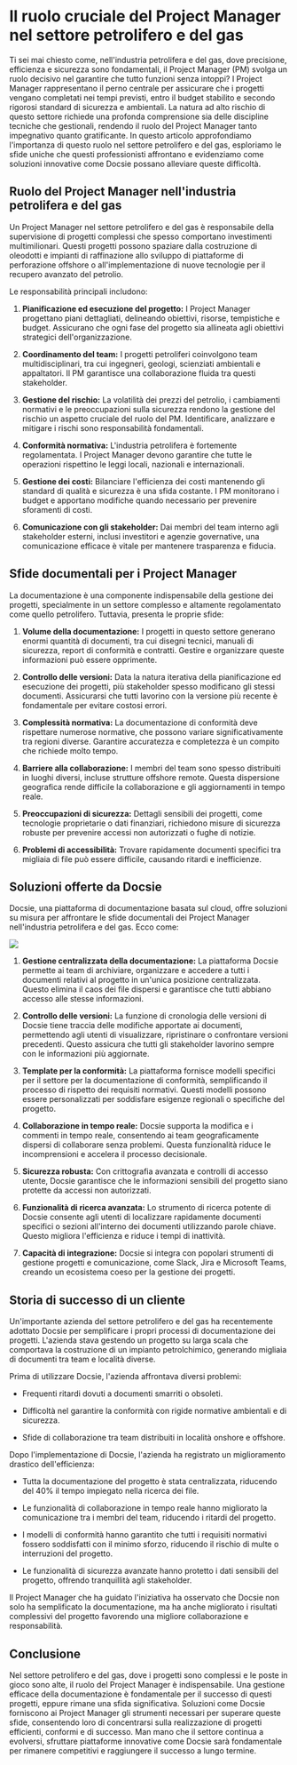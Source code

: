 # Il ruolo cruciale del Project Manager nel settore petrolifero e del gas

Ti sei mai chiesto come, nell'industria petrolifera e del gas, dove precisione, efficienza e sicurezza sono fondamentali, il Project Manager (PM) svolga un ruolo decisivo nel garantire che tutto funzioni senza intoppi? I Project Manager rappresentano il perno centrale per assicurare che i progetti vengano completati nei tempi previsti, entro il budget stabilito e secondo rigorosi standard di sicurezza e ambientali. La natura ad alto rischio di questo settore richiede una profonda comprensione sia delle discipline tecniche che gestionali, rendendo il ruolo del Project Manager tanto impegnativo quanto gratificante. In questo articolo approfondiamo l'importanza di questo ruolo nel settore petrolifero e del gas, esploriamo le sfide uniche che questi professionisti affrontano e evidenziamo come soluzioni innovative come Docsie possano alleviare queste difficoltà.

## Ruolo del Project Manager nell'industria petrolifera e del gas

Un Project Manager nel settore petrolifero e del gas è responsabile della supervisione di progetti complessi che spesso comportano investimenti multimilionari. Questi progetti possono spaziare dalla costruzione di oleodotti e impianti di raffinazione allo sviluppo di piattaforme di perforazione offshore o all'implementazione di nuove tecnologie per il recupero avanzato del petrolio.

Le responsabilità principali includono:

1. **Pianificazione ed esecuzione del progetto:** I Project Manager progettano piani dettagliati, delineando obiettivi, risorse, tempistiche e budget. Assicurano che ogni fase del progetto sia allineata agli obiettivi strategici dell'organizzazione.

2. **Coordinamento del team:** I progetti petroliferi coinvolgono team multidisciplinari, tra cui ingegneri, geologi, scienziati ambientali e appaltatori. Il PM garantisce una collaborazione fluida tra questi stakeholder.

3. **Gestione del rischio:** La volatilità dei prezzi del petrolio, i cambiamenti normativi e le preoccupazioni sulla sicurezza rendono la gestione del rischio un aspetto cruciale del ruolo del PM. Identificare, analizzare e mitigare i rischi sono responsabilità fondamentali.

4. **Conformità normativa:** L'industria petrolifera è fortemente regolamentata. I Project Manager devono garantire che tutte le operazioni rispettino le leggi locali, nazionali e internazionali.

5. **Gestione dei costi:** Bilanciare l'efficienza dei costi mantenendo gli standard di qualità e sicurezza è una sfida costante. I PM monitorano i budget e apportano modifiche quando necessario per prevenire sforamenti di costi.

6. **Comunicazione con gli stakeholder:** Dai membri del team interno agli stakeholder esterni, inclusi investitori e agenzie governative, una comunicazione efficace è vitale per mantenere trasparenza e fiducia.

## Sfide documentali per i Project Manager

La documentazione è una componente indispensabile della gestione dei progetti, specialmente in un settore complesso e altamente regolamentato come quello petrolifero. Tuttavia, presenta le proprie sfide:

1. **Volume della documentazione:** I progetti in questo settore generano enormi quantità di documenti, tra cui disegni tecnici, manuali di sicurezza, report di conformità e contratti. Gestire e organizzare queste informazioni può essere opprimente.

2. **Controllo delle versioni:** Data la natura iterativa della pianificazione ed esecuzione dei progetti, più stakeholder spesso modificano gli stessi documenti. Assicurarsi che tutti lavorino con la versione più recente è fondamentale per evitare costosi errori.

3. **Complessità normativa:** La documentazione di conformità deve rispettare numerose normative, che possono variare significativamente tra regioni diverse. Garantire accuratezza e completezza è un compito che richiede molto tempo.

4. **Barriere alla collaborazione:** I membri del team sono spesso distribuiti in luoghi diversi, incluse strutture offshore remote. Questa dispersione geografica rende difficile la collaborazione e gli aggiornamenti in tempo reale.

5. **Preoccupazioni di sicurezza:** Dettagli sensibili dei progetti, come tecnologie proprietarie o dati finanziari, richiedono misure di sicurezza robuste per prevenire accessi non autorizzati o fughe di notizie.

6. **Problemi di accessibilità:** Trovare rapidamente documenti specifici tra migliaia di file può essere difficile, causando ritardi e inefficienze.

## Soluzioni offerte da Docsie

Docsie, una piattaforma di documentazione basata sul cloud, offre soluzioni su misura per affrontare le sfide documentali dei Project Manager nell'industria petrolifera e del gas. Ecco come:

![](https://cdn.docsie.io/workspace_PxAvC1Uenuc7ad6H3/doc_wn84Jkoc6hIMTO2eE/file_F1TpTXd7AFYoSrPvt/image_2ba07996-b5ee-66aa-fee3-f88d6b40b3b5.jpg)

1. **Gestione centralizzata della documentazione:** La piattaforma Docsie permette ai team di archiviare, organizzare e accedere a tutti i documenti relativi al progetto in un'unica posizione centralizzata. Questo elimina il caos dei file dispersi e garantisce che tutti abbiano accesso alle stesse informazioni.

2. **Controllo delle versioni:** La funzione di cronologia delle versioni di Docsie tiene traccia delle modifiche apportate ai documenti, permettendo agli utenti di visualizzare, ripristinare o confrontare versioni precedenti. Questo assicura che tutti gli stakeholder lavorino sempre con le informazioni più aggiornate.

3. **Template per la conformità:** La piattaforma fornisce modelli specifici per il settore per la documentazione di conformità, semplificando il processo di rispetto dei requisiti normativi. Questi modelli possono essere personalizzati per soddisfare esigenze regionali o specifiche del progetto.

4. **Collaborazione in tempo reale:** Docsie supporta la modifica e i commenti in tempo reale, consentendo ai team geograficamente dispersi di collaborare senza problemi. Questa funzionalità riduce le incomprensioni e accelera il processo decisionale.

5. **Sicurezza robusta:** Con crittografia avanzata e controlli di accesso utente, Docsie garantisce che le informazioni sensibili del progetto siano protette da accessi non autorizzati.

6. **Funzionalità di ricerca avanzata:** Lo strumento di ricerca potente di Docsie consente agli utenti di localizzare rapidamente documenti specifici o sezioni all'interno dei documenti utilizzando parole chiave. Questo migliora l'efficienza e riduce i tempi di inattività.

7. **Capacità di integrazione:** Docsie si integra con popolari strumenti di gestione progetti e comunicazione, come Slack, Jira e Microsoft Teams, creando un ecosistema coeso per la gestione dei progetti.

## Storia di successo di un cliente

Un'importante azienda del settore petrolifero e del gas ha recentemente adottato Docsie per semplificare i propri processi di documentazione dei progetti. L'azienda stava gestendo un progetto su larga scala che comportava la costruzione di un impianto petrolchimico, generando migliaia di documenti tra team e località diverse.

Prima di utilizzare Docsie, l'azienda affrontava diversi problemi:

* Frequenti ritardi dovuti a documenti smarriti o obsoleti.

* Difficoltà nel garantire la conformità con rigide normative ambientali e di sicurezza.

* Sfide di collaborazione tra team distribuiti in località onshore e offshore.

Dopo l'implementazione di Docsie, l'azienda ha registrato un miglioramento drastico dell'efficienza:

* Tutta la documentazione del progetto è stata centralizzata, riducendo del 40% il tempo impiegato nella ricerca dei file.

* Le funzionalità di collaborazione in tempo reale hanno migliorato la comunicazione tra i membri del team, riducendo i ritardi del progetto.

* I modelli di conformità hanno garantito che tutti i requisiti normativi fossero soddisfatti con il minimo sforzo, riducendo il rischio di multe o interruzioni del progetto.

* Le funzionalità di sicurezza avanzate hanno protetto i dati sensibili del progetto, offrendo tranquillità agli stakeholder.

Il Project Manager che ha guidato l'iniziativa ha osservato che Docsie non solo ha semplificato la documentazione, ma ha anche migliorato i risultati complessivi del progetto favorendo una migliore collaborazione e responsabilità.

## Conclusione

Nel settore petrolifero e del gas, dove i progetti sono complessi e le poste in gioco sono alte, il ruolo del Project Manager è indispensabile. Una gestione efficace della documentazione è fondamentale per il successo di questi progetti, eppure rimane una sfida significativa. Soluzioni come Docsie forniscono ai Project Manager gli strumenti necessari per superare queste sfide, consentendo loro di concentrarsi sulla realizzazione di progetti efficienti, conformi e di successo. Man mano che il settore continua a evolversi, sfruttare piattaforme innovative come Docsie sarà fondamentale per rimanere competitivi e raggiungere il successo a lungo termine.